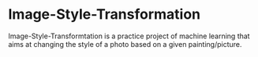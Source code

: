# Image-Style-Transformation

Image-Style-Transformtation is a practice project of machine learning that aims at changing the style of a photo based on a given painting/picture.
